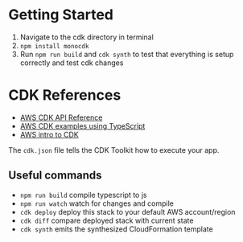 # Getting Started
1. Navigate to the cdk directory in terminal
2. `npm install monocdk`
3. Run `npm run build` and `cdk synth` to test that everything is setup correctly and test cdk changes


# CDK References
* [AWS CDK API Reference](https://docs.aws.amazon.com/cdk/api/latest/docs/aws-construct-library.html)
* [AWS CDK examples using TypeScript](https://github.com/aws-samples/aws-cdk-examples/tree/master/typescript)
* [AWS intro to CDK](https://docs.aws.amazon.com/cdk/latest/guide/hello_world.html)

The `cdk.json` file tells the CDK Toolkit how to execute your app.

## Useful commands

 * `npm run build`   compile typescript to js
 * `npm run watch`   watch for changes and compile
 * `cdk deploy`      deploy this stack to your default AWS account/region
 * `cdk diff`        compare deployed stack with current state
 * `cdk synth`       emits the synthesized CloudFormation template
